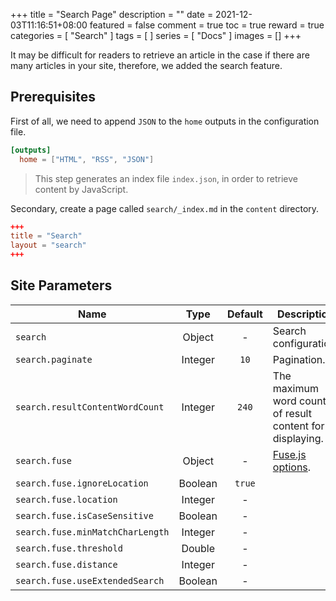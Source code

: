 +++
title = "Search Page"
description = ""
date = 2021-12-03T11:16:51+08:00
featured = false
comment = true
toc = true
reward = true
categories = [
  "Search"
]
tags = [
]
series = [
  "Docs"
]
images = []
+++

It may be difficult for readers to retrieve an article in the case if there are many articles in your site, therefore, we added the search feature.

<!--more-->

## Prerequisites

First of all, we need to append `JSON` to the `home` outputs in the configuration file.

```toml
[outputs]
  home = ["HTML", "RSS", "JSON"]
```

> This step generates an index file `index.json`, in order to retrieve content by JavaScript.

Secondary, create a page called `search/_index.md` in the `content` directory.

```toml
+++
title = "Search"
layout = "search"
+++
```

## Site Parameters

| Name | Type | Default | Description
|---|:-:|:-:|---
| `search` | Object | - | Search configuration.
| `search.paginate` | Integer | `10` | Pagination.
| `search.resultContentWordCount` | Integer | `240` | The maximum word count of result content for displaying.
| `search.fuse` | Object | - | [Fuse.js options](https://fusejs.io/api/options.html).
| `search.fuse.ignoreLocation` | Boolean | `true` |
| `search.fuse.location` | Integer | - |
| `search.fuse.isCaseSensitive` | Boolean | - |
| `search.fuse.minMatchCharLength` | Integer | - |
| `search.fuse.threshold` | Double | - |
| `search.fuse.distance` | Integer | - |
| `search.fuse.useExtendedSearch` | Boolean | - |
